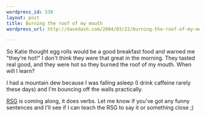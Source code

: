 ```yaml
---
wordpress_id: 538
layout: post
title: Burning the roof of my mouth
wordpress_url: http://davedash.com/2004/03/22/burning-the-roof-of-my-mouth/

---
```


So Katie thought egg rolls would be a good breakfast food and warned me "they're hot!"  I don't think they were that great in the morning.  They tasted real good, and they were hot so they burned the roof of my mouth.  When will I learn?

I had a mountain dew because I was falling asleep (I drink caffeine rarely these days) and I'm bouncing off the walls practically.

<a href="http://beta.davedash.com/rsg/">RSG</a> is coming along, it does verbs.  Let me know if you've got any funny sentences and I'll see if I can teach the RSG to say it or something close ;)
